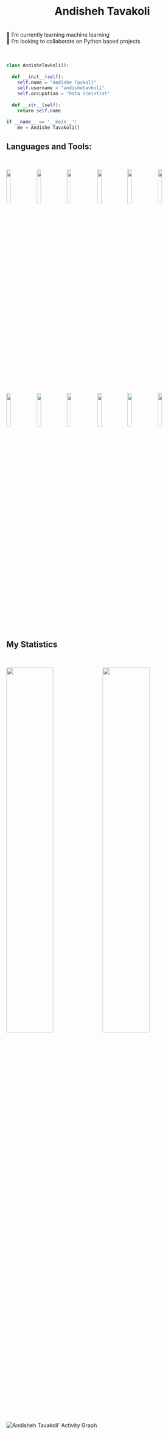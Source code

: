 <h1 align="center">
  <b>Andisheh Tavakoli</b>
  
</h1>
<br>
🌱 I’m currently learning machine learning
<br>
👯 I’m looking to collaborate on Python based projects
<br>
<br>
<br>

```python
class AndisheTavkoli():
    
  def __init__(self):
    self.name = "Andishe Tavkoli"
    self.username = "andishetavkoli"
    self.occupation = "Data Sceintist"
  
  def __str__(self):
    return self.name

if __name__ == '__main__':
    me = Andishe Tavakoli()
```
## Languages and Tools:
<br>
<p>
  <code><img width="15%" src="https://www.vectorlogo.zone/logos/python/python-ar21.svg"></code>
  <code><img width="15%" src="https://www.vectorlogo.zone/logos/djangoproject/djangoproject-ar21.svg"></code>
  <code><img width="15%" src="https://www.vectorlogo.zone/logos/pocoo_flask/pocoo_flask-ar21.svg"></code>
  <code><img width="15%" src="https://www.vectorlogo.zone/logos/jupyter/jupyter-ar21.svg"></code>
  <code><img width="15%" src="https://www.vectorlogo.zone/logos/mysql/mysql-ar21.svg"></code>
  <code><img width="15%" src="https://www.vectorlogo.zone/logos/postgresql/postgresql-ar21.svg"></code>
  <code><img width="15%" src="https://www.vectorlogo.zone/logos/mongodb/mongodb-ar21.svg"></code>
  <code><img width="15%" src="https://www.vectorlogo.zone/logos/redis/redis-ar21.svg"></code>
  <code><img width="15%" src="https://www.vectorlogo.zone/logos/docker/docker-ar21.svg"></code>
  <code><img width="15%" src="https://www.vectorlogo.zone/logos/kubernetes/kubernetes-ar21.svg"></code>
  <code><img width="15%" src="https://www.vectorlogo.zone/logos/amazon_aws/amazon_aws-ar21.svg"></code>
  <code><img width="15%" src="https://www.vectorlogo.zone/logos/git-scm/git-scm-ar21.svg"></code>
  
</p>


<br>

## My Statistics

<br/>
<p align="left">
  
  <img width="49.5%" src="https://github-readme-stats.vercel.app/api?username=andishehtavakoli&show_icons=true&theme=gruvbox&hide_border=true" />
    <img width="49.5%" src="https://github-readme-streak-stats.herokuapp.com/?user=andishehtavakoli&theme=gruvbox&hide_border=true" />
  </a>
</p>
<br>

![Andisheh Tavakoli' Activity Graph](https://activity-graph.herokuapp.com/graph?username=andishehtavakoli&custom_title=Andisheh%20Trips's%20Contribution%20Graph&theme=gruvbox&bg_color=282828&hide_border=true&line=d1a01f&point=c58545)

<br>

